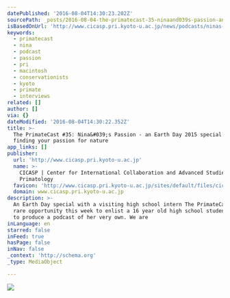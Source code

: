 ```yaml
---
datePublished: '2016-08-04T14:30:23.202Z'
sourcePath: _posts/2016-08-04-the-primatecast-35-ninaand039s-passion-an-earth-day-2015.md
isBasedOnUrl: 'http://www.cicasp.pri.kyoto-u.ac.jp/news/podcasts/ninas-passion'
keywords:
  - primatecast
  - nina
  - podcast
  - passion
  - pri
  - macintosh
  - conservationists
  - kyoto
  - primate
  - interviews
related: []
author: []
via: {}
dateModified: '2016-08-04T14:30:22.352Z'
title: >-
  The PrimateCast #35: Nina&#039;s Passion - an Earth Day 2015 special about
  finding your passion for nature
app_links: []
publisher:
  url: 'http://www.cicasp.pri.kyoto-u.ac.jp'
  name: >-
    CICASP | Center for International Collaboration and Advanced Studies in
    Primatology
  favicon: 'http://www.cicasp.pri.kyoto-u.ac.jp/sites/default/files/cicasp_favicon.ico'
  domain: www.cicasp.pri.kyoto-u.ac.jp
description: >-
  An Earth Day special with a visiting high school intern The PrimateCast had a
  rare opportunity this week to enlist a 16 year old high school student intern
  to produce a podcast of her very own. We are
inLanguage: en
starred: false
inFeed: true
hasPage: false
inNav: false
_context: 'http://schema.org'
_type: MediaObject

---
```

![](https://the-grid-user-content.s3-us-west-2.amazonaws.com/96835e31-d270-4dd9-a3b2-6e5f4441edfb.jpg)
